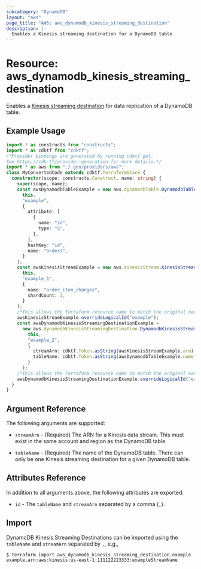 ```yaml
---
subcategory: "DynamoDB"
layout: "aws"
page_title: "AWS: aws_dynamodb_kinesis_streaming_destination"
description: |-
  Enables a Kinesis streaming destination for a DynamoDB table
---
```


# Resource: aws_dynamodb_kinesis_streaming_destination

Enables a [Kinesis streaming destination](https://docs.aws.amazon.com/amazondynamodb/latest/developerguide/kds.html) for data replication of a DynamoDB table.

## Example Usage

```typescript
import * as constructs from "constructs";
import * as cdktf from "cdktf";
/*Provider bindings are generated by running cdktf get.
See https://cdk.tf/provider-generation for more details.*/
import * as aws from "./.gen/providers/aws";
class MyConvertedCode extends cdktf.TerraformStack {
  constructor(scope: constructs.Construct, name: string) {
    super(scope, name);
    const awsDynamodbTableExample = new aws.dynamodbTable.DynamodbTable(
      this,
      "example",
      {
        attribute: [
          {
            name: "id",
            type: "S",
          },
        ],
        hashKey: "id",
        name: "orders",
      }
    );
    const awsKinesisStreamExample = new aws.kinesisStream.KinesisStream(
      this,
      "example_1",
      {
        name: "order_item_changes",
        shardCount: 1,
      }
    );
    /*This allows the Terraform resource name to match the original name. You can remove the call if you don't need them to match.*/
    awsKinesisStreamExample.overrideLogicalId("example");
    const awsDynamodbKinesisStreamingDestinationExample =
      new aws.dynamodbKinesisStreamingDestination.DynamodbKinesisStreamingDestination(
        this,
        "example_2",
        {
          streamArn: cdktf.Token.asString(awsKinesisStreamExample.arn),
          tableName: cdktf.Token.asString(awsDynamodbTableExample.name),
        }
      );
    /*This allows the Terraform resource name to match the original name. You can remove the call if you don't need them to match.*/
    awsDynamodbKinesisStreamingDestinationExample.overrideLogicalId("example");
  }
}

```

## Argument Reference

The following arguments are supported:

* `streamArn` - (Required) The ARN for a Kinesis data stream. This must exist in the same account and region as the DynamoDB table.
  
* `tableName` - (Required) The name of the DynamoDB table. There
  can only be one Kinesis streaming destination for a given DynamoDB table.
  
## Attributes Reference

In addition to all arguments above, the following attributes are exported:

* `id` - The `tableName` and `streamArn` separated by a comma (`,`).

## Import

DynamoDB Kinesis Streaming Destinations can be imported using the `tableName` and `streamArn` separated by `,`, e.g.,

```
$ terraform import aws_dynamodb_kinesis_streaming_destination.example example,arn:aws:kinesis:us-east-1:111122223333:exampleStreamName
```

<!-- cache-key: cdktf-0.17.0-pre.15 input-a8b4d92cec0ba41a98d2bc1ea50982672cce93e542bea2dfc1a5d0af1d1aa8f6 -->